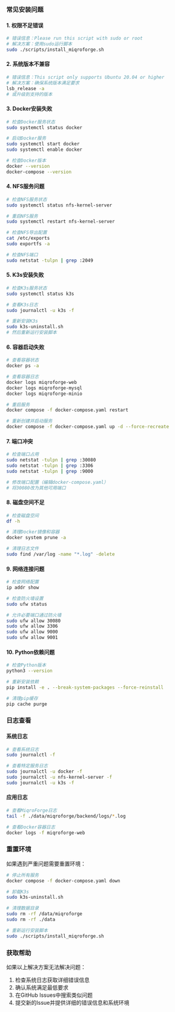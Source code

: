 ### 常见安装问题

#### 1. 权限不足错误
```bash
# 错误信息：Please run this script with sudo or root
# 解决方案：使用sudo运行脚本
sudo ./scripts/install_miqroforge.sh
```

#### 2. 系统版本不兼容
```bash
# 错误信息：This script only supports Ubuntu 20.04 or higher
# 解决方案：确保系统版本满足要求
lsb_release -a
# 或升级到支持的版本
```

#### 3. Docker安装失败
```bash
# 检查Docker服务状态
sudo systemctl status docker

# 启动Docker服务
sudo systemctl start docker
sudo systemctl enable docker

# 检查Docker版本
docker --version
docker-compose --version
```

#### 4. NFS服务问题
```bash
# 检查NFS服务状态
sudo systemctl status nfs-kernel-server

# 重启NFS服务
sudo systemctl restart nfs-kernel-server

# 检查NFS导出配置
cat /etc/exports
sudo exportfs -a

# 检查NFS端口
sudo netstat -tulpn | grep :2049
```

#### 5. K3s安装失败
```bash
# 检查K3s服务状态
sudo systemctl status k3s

# 查看K3s日志
sudo journalctl -u k3s -f

# 重新安装K3s
sudo k3s-uninstall.sh
# 然后重新运行安装脚本
```

#### 6. 容器启动失败
```bash
# 查看容器状态
docker ps -a

# 查看容器日志
docker logs miqroforge-web
docker logs miqroforge-mysql
docker logs miqroforge-minio

# 重启服务
docker compose -f docker-compose.yaml restart

# 重新创建并启动服务
docker compose -f docker-compose.yaml up -d --force-recreate
```

#### 7. 端口冲突
```bash
# 检查端口占用
sudo netstat -tulpn | grep :30080
sudo netstat -tulpn | grep :3306
sudo netstat -tulpn | grep :9000

# 修改端口配置（编辑docker-compose.yaml）
# 将30080改为其他可用端口
```

#### 8. 磁盘空间不足
```bash
# 检查磁盘空间
df -h

# 清理Docker镜像和容器
docker system prune -a

# 清理日志文件
sudo find /var/log -name "*.log" -delete
```

#### 9. 网络连接问题
```bash
# 检查网络配置
ip addr show

# 检查防火墙设置
sudo ufw status

# 允许必要端口通过防火墙
sudo ufw allow 30080
sudo ufw allow 3306
sudo ufw allow 9000
sudo ufw allow 9001
```

#### 10. Python依赖问题
```bash
# 检查Python版本
python3 --version

# 重新安装依赖
pip install -e . --break-system-packages --force-reinstall

# 清理pip缓存
pip cache purge
```

### 日志查看

#### 系统日志
```bash
# 查看系统日志
sudo journalctl -f

# 查看特定服务日志
sudo journalctl -u docker -f
sudo journalctl -u nfs-kernel-server -f
sudo journalctl -u k3s -f
```

#### 应用日志
```bash
# 查看MiqroForge日志
tail -f ./data/miqroforge/backend/logs/*.log

# 查看Docker容器日志
docker logs -f miqroforge-web
```

### 重置环境

如果遇到严重问题需要重置环境：

```bash
# 停止所有服务
docker compose -f docker-compose.yaml down

# 卸载K3s
sudo k3s-uninstall.sh

# 清理数据目录
sudo rm -rf /data/miqroforge
sudo rm -rf ./data

# 重新运行安装脚本
sudo ./scripts/install_miqroforge.sh
```

### 获取帮助

如果以上解决方案无法解决问题：

1. 检查系统日志获取详细错误信息
2. 确认系统满足最低要求
3. 在GitHub Issues中搜索类似问题
4. 提交新的Issue并提供详细的错误信息和系统环境